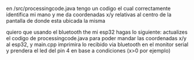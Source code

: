en /src/processingcode.java tengo un codigo el cual correctamente identifica mi mano y me da coordenadas x/y relativas al centro de la pantalla de donde esta ubicada la misma

quiero que usando el bluetooth the mi esp32 hagas lo siguiente:
actualizes el codigo de processingcode.java para poder mandar las coordenadas x/y al esp32, y main.cpp imprimira lo recibido via bluetooth en el monitor serial y prendera el led del pin 4 en base a condiciones (x>0 por ejemplo)
